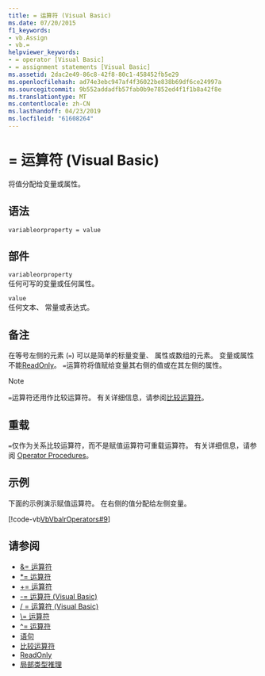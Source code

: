 ```yaml
---
title: = 运算符 (Visual Basic)
ms.date: 07/20/2015
f1_keywords:
- vb.Assign
- vb.=
helpviewer_keywords:
- = operator [Visual Basic]
- = assignment statements [Visual Basic]
ms.assetid: 2dac2e49-86c8-42f8-80c1-458452fb5e29
ms.openlocfilehash: ad74e3ebc947af4f36022be838b69df6ce24997a
ms.sourcegitcommit: 9b552addadfb57fab0b9e7852ed4f1f1b8a42f8e
ms.translationtype: MT
ms.contentlocale: zh-CN
ms.lasthandoff: 04/23/2019
ms.locfileid: "61608264"
---
```

# <a name="-operator-visual-basic"></a>= 运算符 (Visual Basic)
将值分配给变量或属性。  
  
## <a name="syntax"></a>语法  
  
```  
variableorproperty = value  
```  
  
## <a name="parts"></a>部件  
 `variableorproperty`  
 任何可写的变量或任何属性。  
  
 `value`  
 任何文本、 常量或表达式。  
  
## <a name="remarks"></a>备注  
 在等号左侧的元素 (`=`) 可以是简单的标量变量、 属性或数组的元素。 变量或属性不能[ReadOnly](../../../visual-basic/language-reference/modifiers/readonly.md)。 `=`运算符将值赋给变量其右侧的值或在其左侧的属性。  
  
> [!NOTE]
>  `=`运算符还用作比较运算符。 有关详细信息，请参阅[比较运算符](../../../visual-basic/language-reference/operators/comparison-operators.md)。  
  
## <a name="overloading"></a>重载  
 `=`仅作为关系比较运算符，而不是赋值运算符可重载运算符。 有关详细信息，请参阅 [Operator Procedures](../../../visual-basic/programming-guide/language-features/procedures/operator-procedures.md)。  
  
## <a name="example"></a>示例  
 下面的示例演示赋值运算符。 在右侧的值分配给左侧变量。  
  
 [!code-vb[VbVbalrOperators#9](~/samples/snippets/visualbasic/VS_Snippets_VBCSharp/VbVbalrOperators/VB/Class1.vb#9)]  
  
## <a name="see-also"></a>请参阅

- [&= 运算符](../../../visual-basic/language-reference/operators/and-assignment-operator.md)
- [*= 运算符](../../../visual-basic/language-reference/operators/multiplication-assignment-operator.md)
- [+= 运算符](../../../visual-basic/language-reference/operators/addition-assignment-operator.md)
- [-= 运算符 (Visual Basic)](../../../visual-basic/language-reference/operators/subtraction-assignment-operator.md)
- [/ = 运算符 (Visual Basic)](../../../visual-basic/language-reference/operators/floating-point-division-assignment-operator.md)
- [\\= 运算符](../../../visual-basic/language-reference/operators/integer-division-assignment-operator.md)
- [^= 运算符](../../../visual-basic/language-reference/operators/exponentiation-assignment-operator.md)
- [语句](../../../visual-basic/programming-guide/language-features/statements.md)
- [比较运算符](../../../visual-basic/language-reference/operators/comparison-operators.md)
- [ReadOnly](../../../visual-basic/language-reference/modifiers/readonly.md)
- [局部类型推理](../../../visual-basic/programming-guide/language-features/variables/local-type-inference.md)
